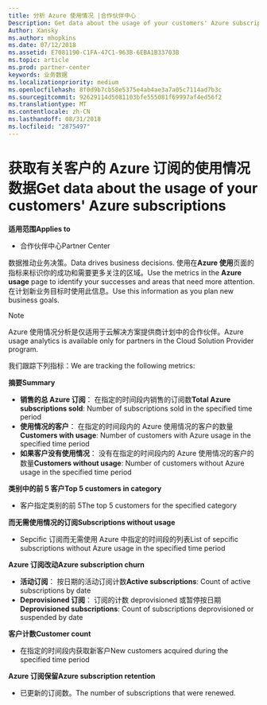 ```yaml
---
title: 分析 Azure 使用情况 |合作伙伴中心
Description: Get data about the usage of your customers' Azure subscriptions.
Author: Xansky
ms.author: mhopkins
ms.date: 07/12/2018
ms.assetid: E7081190-C1FA-47C1-963B-6EBA1B33703B
ms.topic: article
ms.prod: partner-center
keywords: 业务数据
ms.localizationpriority: medium
ms.openlocfilehash: 8f0d9b7cb58e5375e4ab4ae3a7a05c7114ad7b3c
ms.sourcegitcommit: 92629114d5081103bfe555081f69997af4ed56f2
ms.translationtype: MT
ms.contentlocale: zh-CN
ms.lasthandoff: 08/31/2018
ms.locfileid: "2875497"
---
```

# <a name="get-data-about-the-usage-of-your-customers-azure-subscriptions"></a><span data-ttu-id="003e8-103">获取有关客户的 Azure 订阅的使用情况数据</span><span class="sxs-lookup"><span data-stu-id="003e8-103">Get data about the usage of your customers' Azure subscriptions</span></span> 

**<span data-ttu-id="003e8-104">适用范围</span><span class="sxs-lookup"><span data-stu-id="003e8-104">Applies to</span></span>**
- <span data-ttu-id="003e8-105">合作伙伴中心</span><span class="sxs-lookup"><span data-stu-id="003e8-105">Partner Center</span></span>

<span data-ttu-id="003e8-106">数据推动业务决策。</span><span class="sxs-lookup"><span data-stu-id="003e8-106">Data drives business decisions.</span></span> <span data-ttu-id="003e8-107">使用在**Azure 使用**页面的指标来标识你的成功和需要更多关注的区域。</span><span class="sxs-lookup"><span data-stu-id="003e8-107">Use the metrics in the **Azure usage** page to identify your successes and areas that need more attention.</span></span> <span data-ttu-id="003e8-108">在计划新业务目标时使用此信息。</span><span class="sxs-lookup"><span data-stu-id="003e8-108">Use this information as you plan new business goals.</span></span>

> [!NOTE]
> <span data-ttu-id="003e8-109">Azure 使用情况分析是仅适用于云解决方案提供商计划中的合作伙伴。</span><span class="sxs-lookup"><span data-stu-id="003e8-109">Azure usage  analytics is available only for partners in the Cloud Solution Provider program.</span></span>

<span data-ttu-id="003e8-110">我们跟踪下列指标：</span><span class="sxs-lookup"><span data-stu-id="003e8-110">We are tracking the following metrics:</span></span>

**<span data-ttu-id="003e8-111">摘要</span><span class="sxs-lookup"><span data-stu-id="003e8-111">Summary</span></span>**  
 - <span data-ttu-id="003e8-112">**销售的总 Azure 订阅**： 在指定的时间段内销售的订阅数</span><span class="sxs-lookup"><span data-stu-id="003e8-112">**Total Azure subscriptions sold**: Number of subscriptions sold in the specified time period</span></span>  
 - <span data-ttu-id="003e8-113">**使用情况的客户**： 在指定的时间段内的 Azure 使用情况的客户的数量</span><span class="sxs-lookup"><span data-stu-id="003e8-113">**Customers with usage**: Number of customers with Azure usage in the specified time period</span></span>  
 - <span data-ttu-id="003e8-114">**如果客户没有使用情况**： 没有在指定的时间段内的 Azure 使用情况的客户的数量</span><span class="sxs-lookup"><span data-stu-id="003e8-114">**Customers without usage**: Number of customers without Azure usage in the specified time period</span></span>  

**<span data-ttu-id="003e8-115">类别中的前 5 客户</span><span class="sxs-lookup"><span data-stu-id="003e8-115">Top 5 customers in category</span></span>**  
 -  <span data-ttu-id="003e8-116">客户指定类别的前 5</span><span class="sxs-lookup"><span data-stu-id="003e8-116">The top 5 customers for the specified category</span></span>  

**<span data-ttu-id="003e8-117">而无需使用情况的订阅</span><span class="sxs-lookup"><span data-stu-id="003e8-117">Subscriptions without usage</span></span>**  
 -  <span data-ttu-id="003e8-118">Sepcific 订阅而无需使用 Azure 中指定的时间段的列表</span><span class="sxs-lookup"><span data-stu-id="003e8-118">List of sepcific subscriptions without Azure usage in the specified time period</span></span>  

**<span data-ttu-id="003e8-119">Azure 订阅改动</span><span class="sxs-lookup"><span data-stu-id="003e8-119">Azure subscription churn</span></span>**  
 - <span data-ttu-id="003e8-120">**活动订阅**： 按日期的活动订阅计数</span><span class="sxs-lookup"><span data-stu-id="003e8-120">**Active subscriptions**: Count of active subscriptions by date</span></span>  
 - <span data-ttu-id="003e8-121">**Deprovisioned 订阅**： 订阅的计数 deprovisioned 或暂停按日期</span><span class="sxs-lookup"><span data-stu-id="003e8-121">**Deprovisioned subscriptions**: Count of subscriptions deprovisioned or suspended by date</span></span>  

**<span data-ttu-id="003e8-122">客户计数</span><span class="sxs-lookup"><span data-stu-id="003e8-122">Customer count</span></span>**
 - <span data-ttu-id="003e8-123">在指定的时间段内获取新客户</span><span class="sxs-lookup"><span data-stu-id="003e8-123">New customers acquired during the specified time period</span></span>  

**<span data-ttu-id="003e8-124">Azure 订阅保留</span><span class="sxs-lookup"><span data-stu-id="003e8-124">Azure subscription retention</span></span>**  
 - <span data-ttu-id="003e8-125">已更新的订阅数。</span><span class="sxs-lookup"><span data-stu-id="003e8-125">The number of subscriptions that were renewed.</span></span>   
  